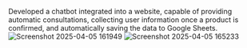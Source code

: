 Developed a chatbot integrated into a website, capable of providing automatic consultations, collecting user information once a product is confirmed, and automatically saving the data to Google Sheets.
![Screenshot 2025-04-05 161949](https://github.com/user-attachments/assets/8d486834-8f11-4e11-8a8d-087d4cbe620d)
![Screenshot 2025-04-05 165233](https://github.com/user-attachments/assets/85776f75-a0ef-4770-a5bd-cd416e97d2ee)
